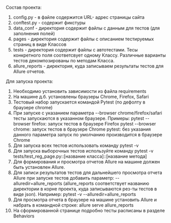 Состав проекта:
1. config.py - в файле содержится URL- адрес страницы сайта
2. conftest.py - содержит фикстуры
3. data_conf - директория содержит файлы с данным для тестов (для заполнения полей)
4. pages - директория содержит файлы с описанием тестируемых страниц в виде Классов
5. tests - директория содержит файлы с автотестами. Тесы конкретного поля соответсвует одному Классу.
Различные варианты тестов декомпозированы по методам Класса.
6. allure_reports - директория, куда записываем результаты тестов для Allure отчетов.

Для запуска проекта:
1. Необходимо установить зависимости из файла requirements
2. На машине д.б. установлены браузеры Chrome, Firefox, Safari
3. Тестовый набор запускается командой Pytest (по дефолту в браузере chrome)
4. При запуске с указанием параметра --browser chrome/firefox/safari тесты запускаются в указанном браузере. 
Примеры:
pytest --browser firefox: запуск тестов в браузере Firefox
pytest --browser chrome: запуск тестов в браузере Chrome 
pytest: без указания данного параметра запуск по умолчанию производится в браузере Chrome
5. Для запуска всех тестов использовать команду pytest -v
6. Для запуска выборочных тестов используйте команду pytest -v tests/test_reg_page.py::[название класса]::[название метода]
7. Для формирования и просмотра отчетов Allure на машине должен быть установлен Allure. 
8. Для записи результатов тестов для дальнейшего просмотра отчета Allure при запуске тестов добавить параметр: 
--alluredir=allure_reports (allure_reports соответствует названию директории в корне проекта, куда записываются 
рез-ты тестов в виде json). Например: pytest -v --alluredir=allure_reports 
9. Для просмотра отчета в браузере на машине установить Allure и набрать в командной строке: allure serve allure_reports
10. На сформированной странице подробно тесты расписаны в разделе Behaviors
